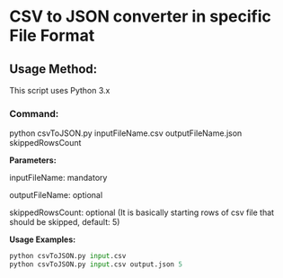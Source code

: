 # CSV to JSON converter in specific File Format

## Usage Method:
This script uses Python 3.x

### Command:
python csvToJSON.py inputFileName.csv outputFileName.json skippedRowsCount

**Parameters:**

inputFileName: mandatory

outputFileName: optional

skippedRowsCount: optional (It is basically starting rows of csv file that should be skipped, default: 5)

**Usage Examples:**
```python
python csvToJSON.py input.csv
python csvToJSON.py input.csv output.json 5
```
